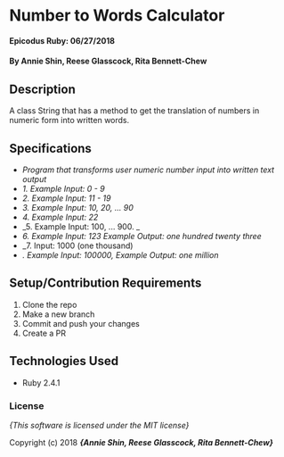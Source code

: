 # Number to Words Calculator

#### Epicodus Ruby: 06/27/2018

#### By Annie Shin, Reese Glasscock, Rita Bennett-Chew

## Description

A class String that has a method to get the translation of numbers in numeric form into written words.

## Specifications
* _Program that transforms user numeric number input into written text output_
* _1. Example Input: 0 - 9_
* _2. Example Input: 11 - 19_
* _3. Example Input: 10, 20, ... 90_
* _4. Example Input: 22_
* _5. Example Input: 100, ... 900. _
* _6. Example Input: 123 Example Output: one hundred twenty three_
* _7. Input: 1000 (one thousand)
* _. Example Input: 100000, Example Output: one million_

## Setup/Contribution Requirements

1. Clone the repo
1. Make a new branch
1. Commit and push your changes
1. Create a PR

## Technologies Used

* Ruby 2.4.1

### License

*{This software is licensed under the MIT license}*

Copyright (c) 2018 **_{Annie Shin, Reese Glasscock, Rita Bennett-Chew}_**
